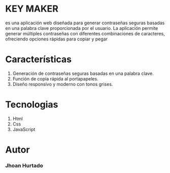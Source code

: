 <H1>KEY MAKER</H1>
<P>es una aplicación web diseñada para generar contraseñas seguras basadas en una palabra clave proporcionada por el usuario. La aplicación permite generar múltiples contraseñas con diferentes combinaciones de caracteres, ofreciendo opciones rápidas para copiar y pegar</P>

<h1>Características</h1>

<ol>
        <li>Generación de contraseñas seguras basadas en una palabra clave.</li>
        <li>Función de copia rápida al portapapeles.</li>
        <li>Diseño responsivo y moderno con tonos grises.</li>
</ol>

<h1>Tecnologias</h1>
 <ol>
         <li>Html</li>
         <li>Css</li>
         <li>JavaScript</li>
 </ol>

 <h1>Autor</h1>
 <p><h3>Jhoan Hurtado</h3></p>
